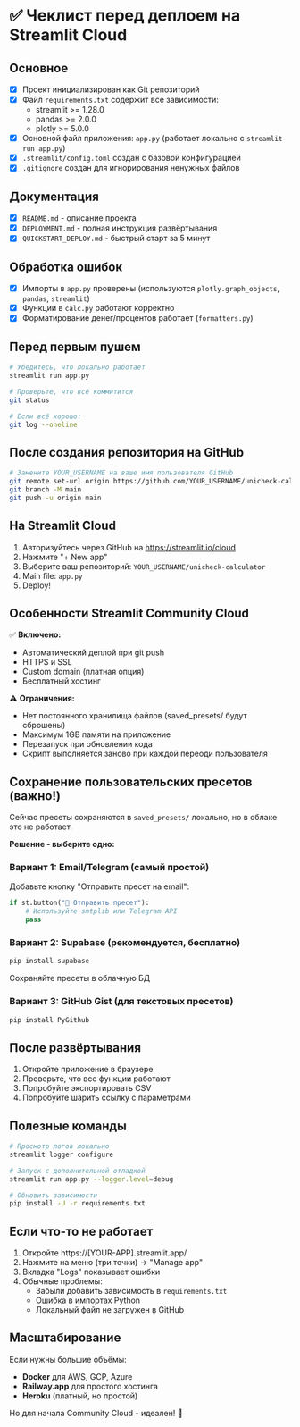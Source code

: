 # ✅ Чеклист перед деплоем на Streamlit Cloud

## Основное

- [x] Проект инициализирован как Git репозиторий
- [x] Файл `requirements.txt` содержит все зависимости:
  - streamlit >= 1.28.0
  - pandas >= 2.0.0
  - plotly >= 5.0.0
- [x] Основной файл приложения: `app.py` (работает локально с `streamlit run app.py`)
- [x] `.streamlit/config.toml` создан с базовой конфигурацией
- [x] `.gitignore` создан для игнорирования ненужных файлов

## Документация

- [x] `README.md` - описание проекта
- [x] `DEPLOYMENT.md` - полная инструкция развёртывания
- [x] `QUICKSTART_DEPLOY.md` - быстрый старт за 5 минут

## Обработка ошибок

- [x] Импорты в `app.py` проверены (используются `plotly.graph_objects`, `pandas`, `streamlit`)
- [x] Функции в `calc.py` работают корректно
- [x] Форматирование денег/процентов работает (`formatters.py`)

## Перед первым пушем

```bash
# Убедитесь, что локально работает
streamlit run app.py

# Проверьте, что всё коммитится
git status

# Если всё хорошо:
git log --oneline
```

## После создания репозитория на GitHub

```bash
# Замените YOUR_USERNAME на ваше имя пользователя GitHub
git remote set-url origin https://github.com/YOUR_USERNAME/unicheck-calculator.git
git branch -M main
git push -u origin main
```

## На Streamlit Cloud

1. Авторизуйтесь через GitHub на https://streamlit.io/cloud
2. Нажмите "+ New app"
3. Выберите ваш репозиторий: `YOUR_USERNAME/unicheck-calculator`
4. Main file: `app.py`
5. Deploy!

## Особенности Streamlit Community Cloud

✅ **Включено:**
- Автоматический деплой при git push
- HTTPS и SSL
- Custom domain (платная опция)
- Бесплатный хостинг

⚠️ **Ограничения:**
- Нет постоянного хранилища файлов (saved_presets/ будут сброшены)
- Максимум 1GB памяти на приложение
- Перезапуск при обновлении кода
- Скрипт выполняется заново при каждой переоди пользователя

## Сохранение пользовательских пресетов (важно!)

Сейчас пресеты сохраняются в `saved_presets/` локально, но в облаке это не работает.

**Решение - выберите одно:**

### Вариант 1: Email/Telegram (самый простой)
Добавьте кнопку "Отправить пресет на email":
```python
if st.button("📧 Отправить пресет"):
    # Используйте smtplib или Telegram API
    pass
```

### Вариант 2: Supabase (рекомендуется, бесплатно)
```bash
pip install supabase
```
Сохраняйте пресеты в облачную БД

### Вариант 3: GitHub Gist (для текстовых пресетов)
```bash
pip install PyGithub
```

## После развёртывания

1. Откройте приложение в браузере
2. Проверьте, что все функции работают
3. Попробуйте экспортировать CSV
4. Попробуйте шарить ссылку с параметрами

## Полезные команды

```bash
# Просмотр логов локально
streamlit logger configure

# Запуск с дополнительной отладкой
streamlit run app.py --logger.level=debug

# Обновить зависимости
pip install -U -r requirements.txt
```

## Если что-то не работает

1. Откройте https://[YOUR-APP].streamlit.app/
2. Нажмите на меню (три точки) → "Manage app"
3. Вкладка "Logs" показывает ошибки
4. Обычные проблемы:
   - Забыли добавить зависимость в `requirements.txt`
   - Ошибка в импортах Python
   - Локальный файл не загружен в GitHub

## Масштабирование

Если нужны большие объёмы:
- **Docker** для AWS, GCP, Azure
- **Railway.app** для простого хостинга
- **Heroku** (платный, но простой)

Но для начала Community Cloud - идеален! 🚀
